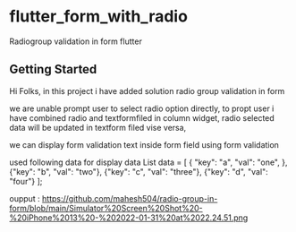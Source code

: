 # flutter_form_with_radio

Radiogroup validation in form flutter

## Getting Started
Hi Folks, in this project i have added solution radio group validation in form

we are unable prompt user to select radio option directly, to propt user i have combined radio and textformfiled in column widget,
radio selected data will be updated in textform filed vise versa,

we can display form validation text inside form field using form validation


used following data for display data
 List<Map> data = [
    {
      "key": "a",
      "val": "one",
    },
    {"key": "b", "val": "two"},
    {"key": "c", "val": "three"},
    {"key": "d", "val": "four"}
  ];

  oupput : https://github.com/mahesh504/radio-group-in-form/blob/main/Simulator%20Screen%20Shot%20-%20iPhone%2013%20-%202022-01-31%20at%2022.24.51.png
